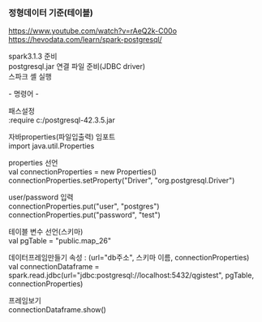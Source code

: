 ### 정형데이터 기준(테이블)

https://www.youtube.com/watch?v=rAeQ2k-C00o<br>
https://hevodata.com/learn/spark-postgresql/

spark3.1.3 준비<br>
postgresql.jar 연결 파일 준비(JDBC driver)<br>
스파크 셸 실행<br>

&#45; 명령어 -

패스설정<br>
:require c:/postgresql-42.3.5.jar

자바properties(파일입출력) 임포트<br>
import java.util.Properties

properties 선언<br>
val connectionProperties = new Properties()<br>
connectionProperties.setProperty("Driver", "org.postgresql.Driver") 

user/password 입력<br> 
connectionProperties.put("user", "postgres")<br>
connectionProperties.put("password", "test")

테이블 변수 선언(스키마)<br>
val pgTable = "public.map_26"

데이터프레임만들기   속성 : (url="db주소", 스키마 이름, connectionProperties)<br>
val connectionDataframe = spark.read.jdbc(url="jdbc:postgresql://localhost:5432/qgistest", pgTable, connectionProperties)

프레임보기<br>
connectionDataframe.show()

